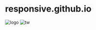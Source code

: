 # responsive.github.io
![logo](https://user-images.githubusercontent.com/87378732/125736447-30c846cc-478c-47ac-89d4-2034301a34f3.png)
![tw](https://user-images.githubusercontent.com/87378732/125736451-da4e3e39-a856-4248-a850-998aec51bf34.png)
